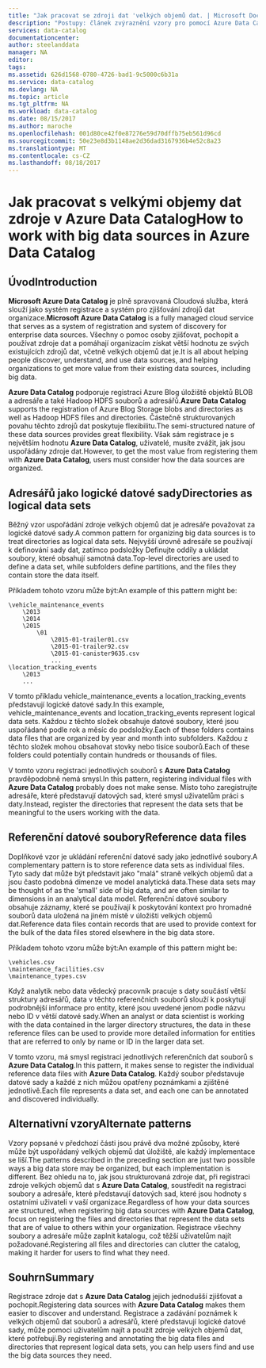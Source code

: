 ```yaml
---
title: "Jak pracovat se zdroji dat 'velkých objemů dat. | Microsoft Docs"
description: "Postupy: článek zvýraznění vzory pro pomocí Azure Data Catalog, velké objemy dat, datových zdrojů, včetně Azure Blob Storage, Azure Data Lake a Hadoop HDFS."
services: data-catalog
documentationcenter: 
author: steelanddata
manager: NA
editor: 
tags: 
ms.assetid: 626d1568-0780-4726-bad1-9c5000c6b31a
ms.service: data-catalog
ms.devlang: NA
ms.topic: article
ms.tgt_pltfrm: NA
ms.workload: data-catalog
ms.date: 08/15/2017
ms.author: maroche
ms.openlocfilehash: 001d80ce42f0e87276e59d70dffb75eb561d96cd
ms.sourcegitcommit: 50e23e8d3b1148ae2d36dad3167936b4e52c8a23
ms.translationtype: MT
ms.contentlocale: cs-CZ
ms.lasthandoff: 08/18/2017
---
```

# <a name="how-to-work-with-big-data-sources-in-azure-data-catalog"></a><span data-ttu-id="f6f99-103">Jak pracovat s velkými objemy dat zdroje v Azure Data Catalog</span><span class="sxs-lookup"><span data-stu-id="f6f99-103">How to work with big data sources in Azure Data Catalog</span></span>
## <a name="introduction"></a><span data-ttu-id="f6f99-104">Úvod</span><span class="sxs-lookup"><span data-stu-id="f6f99-104">Introduction</span></span>
<span data-ttu-id="f6f99-105">**Microsoft Azure Data Catalog** je plně spravovaná Cloudová služba, která slouží jako systém registrace a systém pro zjišťování zdrojů dat organizace.</span><span class="sxs-lookup"><span data-stu-id="f6f99-105">**Microsoft Azure Data Catalog** is a fully managed cloud service that serves as a system of registration and system of discovery for enterprise data sources.</span></span> <span data-ttu-id="f6f99-106">Všechny o pomoc osoby zjišťovat, pochopit a používat zdroje dat a pomáhají organizacím získat větší hodnotu ze svých existujících zdrojů dat, včetně velkých objemů dat je.</span><span class="sxs-lookup"><span data-stu-id="f6f99-106">It is all about helping people discover, understand, and use data sources, and helping organizations to get more value from their existing data sources, including big data.</span></span>

<span data-ttu-id="f6f99-107">**Azure Data Catalog** podporuje registraci Azure Blog úložiště objektů BLOB a adresáře a také Hadoop HDFS souborů a adresářů.</span><span class="sxs-lookup"><span data-stu-id="f6f99-107">**Azure Data Catalog** supports the registration of Azure Blog Storage blobs and directories as well as Hadoop HDFS files and directories.</span></span> <span data-ttu-id="f6f99-108">Částečně strukturovaných povahu těchto zdrojů dat poskytuje flexibilitu.</span><span class="sxs-lookup"><span data-stu-id="f6f99-108">The semi-structured nature of these data sources provides great flexibility.</span></span> <span data-ttu-id="f6f99-109">Však sám registrace je s největším hodnotu **Azure Data Catalog**, uživatelé, musíte zvážit, jak jsou uspořádány zdroje dat.</span><span class="sxs-lookup"><span data-stu-id="f6f99-109">However, to get the most value from registering them with **Azure Data Catalog**, users must consider how the data sources are organized.</span></span>

## <a name="directories-as-logical-data-sets"></a><span data-ttu-id="f6f99-110">Adresářů jako logické datové sady</span><span class="sxs-lookup"><span data-stu-id="f6f99-110">Directories as logical data sets</span></span>
<span data-ttu-id="f6f99-111">Běžný vzor uspořádání zdroje velkých objemů dat je adresáře považovat za logické datové sady.</span><span class="sxs-lookup"><span data-stu-id="f6f99-111">A common pattern for organizing big data sources is to treat directories as logical data sets.</span></span> <span data-ttu-id="f6f99-112">Nejvyšší úrovně adresáře se používají k definování sady dat, zatímco podsložky Definujte oddíly a ukládat soubory, které obsahují samotná data.</span><span class="sxs-lookup"><span data-stu-id="f6f99-112">Top-level directories are used to define a data set, while subfolders define partitions, and the files they contain store the data itself.</span></span>

<span data-ttu-id="f6f99-113">Příkladem tohoto vzoru může být:</span><span class="sxs-lookup"><span data-stu-id="f6f99-113">An example of this pattern might be:</span></span>

    \vehicle_maintenance_events
        \2013
        \2014
        \2015
            \01
                \2015-01-trailer01.csv
                \2015-01-trailer92.csv
                \2015-01-canister9635.csv
                ...
    \location_tracking_events
        \2013
        ...

<span data-ttu-id="f6f99-114">V tomto příkladu vehicle_maintenance_events a location_tracking_events představují logické datové sady.</span><span class="sxs-lookup"><span data-stu-id="f6f99-114">In this example, vehicle_maintenance_events and location_tracking_events represent logical data sets.</span></span> <span data-ttu-id="f6f99-115">Každou z těchto složek obsahuje datové soubory, které jsou uspořádané podle rok a měsíc do podsložky.</span><span class="sxs-lookup"><span data-stu-id="f6f99-115">Each of these folders contains data files that are organized by year and month into subfolders.</span></span> <span data-ttu-id="f6f99-116">Každou z těchto složek mohou obsahovat stovky nebo tisíce souborů.</span><span class="sxs-lookup"><span data-stu-id="f6f99-116">Each of these folders could potentially contain hundreds or thousands of files.</span></span>

<span data-ttu-id="f6f99-117">V tomto vzoru registraci jednotlivých souborů s **Azure Data Catalog** pravděpodobně nemá smysl.</span><span class="sxs-lookup"><span data-stu-id="f6f99-117">In this pattern, registering individual files with **Azure Data Catalog** probably does not make sense.</span></span> <span data-ttu-id="f6f99-118">Místo toho zaregistrujte adresáře, které představují datových sad, které smysl uživatelům práci s daty.</span><span class="sxs-lookup"><span data-stu-id="f6f99-118">Instead, register the directories that represent the data sets that be meaningful to the users working with the data.</span></span>

## <a name="reference-data-files"></a><span data-ttu-id="f6f99-119">Referenční datové soubory</span><span class="sxs-lookup"><span data-stu-id="f6f99-119">Reference data files</span></span>
<span data-ttu-id="f6f99-120">Doplňkové vzor je ukládání referenční datové sady jako jednotlivé soubory.</span><span class="sxs-lookup"><span data-stu-id="f6f99-120">A complementary pattern is to store reference data sets as individual files.</span></span> <span data-ttu-id="f6f99-121">Tyto sady dat může být představit jako "malá" straně velkých objemů dat a jsou často podobná dimenze ve model analytická data.</span><span class="sxs-lookup"><span data-stu-id="f6f99-121">These data sets may be thought of as the 'small' side of big data, and are often similar to dimensions in an analytical data model.</span></span> <span data-ttu-id="f6f99-122">Referenční datové soubory obsahuje záznamy, které se používají k poskytování kontext pro hromadné souborů data uložená na jiném místě v úložišti velkých objemů dat.</span><span class="sxs-lookup"><span data-stu-id="f6f99-122">Reference data files contain records that are used to provide context for the bulk of the data files stored elsewhere in the big data store.</span></span>

<span data-ttu-id="f6f99-123">Příkladem tohoto vzoru může být:</span><span class="sxs-lookup"><span data-stu-id="f6f99-123">An example of this pattern might be:</span></span>

    \vehicles.csv
    \maintenance_facilities.csv
    \maintenance_types.csv

<span data-ttu-id="f6f99-124">Když analytik nebo data vědecký pracovník pracuje s daty součástí větší struktury adresářů, data v těchto referenčních souborů slouží k poskytují podrobnější informace pro entity, které jsou uvedené jenom podle názvu nebo ID v větší datové sady.</span><span class="sxs-lookup"><span data-stu-id="f6f99-124">When an analyst or data scientist is working with the data contained in the larger directory structures, the data in these reference files can be used to provide more detailed information for entities that are referred to only by name or ID in the larger data set.</span></span>

<span data-ttu-id="f6f99-125">V tomto vzoru, má smysl registraci jednotlivých referenčních dat souborů s **Azure Data Catalog**.</span><span class="sxs-lookup"><span data-stu-id="f6f99-125">In this pattern, it makes sense to register the individual reference data files with **Azure Data Catalog**.</span></span> <span data-ttu-id="f6f99-126">Každý soubor představuje datové sady a každé z nich můžou opatřeny poznámkami a zjištěné jednotlivě.</span><span class="sxs-lookup"><span data-stu-id="f6f99-126">Each file represents a data set, and each one can be annotated and discovered individually.</span></span>

## <a name="alternate-patterns"></a><span data-ttu-id="f6f99-127">Alternativní vzory</span><span class="sxs-lookup"><span data-stu-id="f6f99-127">Alternate patterns</span></span>
<span data-ttu-id="f6f99-128">Vzory popsané v předchozí části jsou právě dva možné způsoby, které může být uspořádaný velkých objemů dat úložiště, ale každý implementace se liší.</span><span class="sxs-lookup"><span data-stu-id="f6f99-128">The patterns described in the preceding section are just two possible ways a big data store may be organized, but each implementation is different.</span></span> <span data-ttu-id="f6f99-129">Bez ohledu na to, jak jsou strukturovaná zdroje dat, při registraci zdroje velkých objemů dat s **Azure Data Catalog**, soustředit na registraci soubory a adresáře, které představují datových sad, které jsou hodnoty s ostatními uživateli v vaší organizace.</span><span class="sxs-lookup"><span data-stu-id="f6f99-129">Regardless of how your data sources are structured, when registering big data sources with **Azure Data Catalog**, focus on registering the files and directories that represent the data sets that are of value to others within your organization.</span></span> <span data-ttu-id="f6f99-130">Registrace všechny soubory a adresáře může zaplnit katalogu, což těžší uživatelům najít požadované.</span><span class="sxs-lookup"><span data-stu-id="f6f99-130">Registering all files and directories can clutter the catalog, making it harder for users to find what they need.</span></span>

## <a name="summary"></a><span data-ttu-id="f6f99-131">Souhrn</span><span class="sxs-lookup"><span data-stu-id="f6f99-131">Summary</span></span>
<span data-ttu-id="f6f99-132">Registrace zdroje dat s **Azure Data Catalog** jejich jednodušší zjišťovat a pochopit.</span><span class="sxs-lookup"><span data-stu-id="f6f99-132">Registering data sources with **Azure Data Catalog** makes them easier to discover and understand.</span></span> <span data-ttu-id="f6f99-133">Registrace a zadávání poznámek k velkých objemů dat souborů a adresářů, které představují logické datové sady, může pomoci uživatelům najít a použít zdroje velkých objemů dat, které potřebují.</span><span class="sxs-lookup"><span data-stu-id="f6f99-133">By registering and annotating the big data files and directories that represent logical data sets, you can help users find and use the big data sources they need.</span></span>
